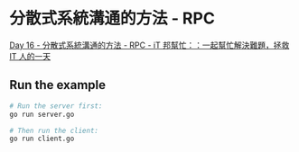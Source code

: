 # 分散式系統溝通的方法 - RPC

[Day 16 - 分散式系統溝通的方法 - RPC - iT 邦幫忙：：一起幫忙解決難題，拯救 IT 人的一天](https://ithelp.ithome.com.tw/articles/10223580)

## Run the example

```bash
# Run the server first:
go run server.go

# Then run the client:
go run client.go
```
